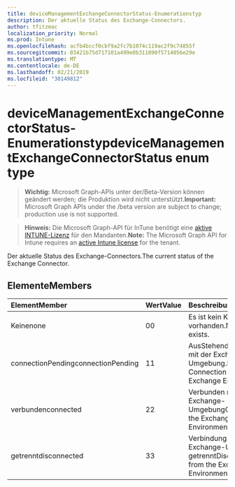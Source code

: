```yaml
---
title: deviceManagementExchangeConnectorStatus-Enumerationstyp
description: Der aktuelle Status des Exchange-Connectors.
author: tfitzmac
localization_priority: Normal
ms.prod: Intune
ms.openlocfilehash: acfb4bccf0cbf9a2fc7b1074c119ac2f9c74855f
ms.sourcegitcommit: 03421b75d717101a499e0b311890f5714056e29e
ms.translationtype: MT
ms.contentlocale: de-DE
ms.lasthandoff: 02/21/2019
ms.locfileid: "30149812"
---
```

# <a name="devicemanagementexchangeconnectorstatus-enum-type"></a><span data-ttu-id="ed014-103">deviceManagementExchangeConnectorStatus-Enumerationstyp</span><span class="sxs-lookup"><span data-stu-id="ed014-103">deviceManagementExchangeConnectorStatus enum type</span></span>

> <span data-ttu-id="ed014-104">**Wichtig:** Microsoft Graph-APIs unter der/Beta-Version können geändert werden; die Produktion wird nicht unterstützt.</span><span class="sxs-lookup"><span data-stu-id="ed014-104">**Important:** Microsoft Graph APIs under the /beta version are subject to change; production use is not supported.</span></span>

> <span data-ttu-id="ed014-105">**Hinweis:** Die Microsoft Graph-API für InTune benötigt eine [aktive INTUNE-Lizenz](https://go.microsoft.com/fwlink/?linkid=839381) für den Mandanten.</span><span class="sxs-lookup"><span data-stu-id="ed014-105">**Note:** The Microsoft Graph API for Intune requires an [active Intune license](https://go.microsoft.com/fwlink/?linkid=839381) for the tenant.</span></span>

<span data-ttu-id="ed014-106">Der aktuelle Status des Exchange-Connectors.</span><span class="sxs-lookup"><span data-stu-id="ed014-106">The current status of the Exchange Connector.</span></span>

## <a name="members"></a><span data-ttu-id="ed014-107">Elemente</span><span class="sxs-lookup"><span data-stu-id="ed014-107">Members</span></span>
|<span data-ttu-id="ed014-108">Element</span><span class="sxs-lookup"><span data-stu-id="ed014-108">Member</span></span>|<span data-ttu-id="ed014-109">Wert</span><span class="sxs-lookup"><span data-stu-id="ed014-109">Value</span></span>|<span data-ttu-id="ed014-110">Beschreibung</span><span class="sxs-lookup"><span data-stu-id="ed014-110">Description</span></span>|
|:---|:---|:---|
|<span data-ttu-id="ed014-111">Keine</span><span class="sxs-lookup"><span data-stu-id="ed014-111">none</span></span>|<span data-ttu-id="ed014-112">0</span><span class="sxs-lookup"><span data-stu-id="ed014-112">0</span></span>|<span data-ttu-id="ed014-113">Es ist kein Konnektor vorhanden.</span><span class="sxs-lookup"><span data-stu-id="ed014-113">No Connector exists.</span></span>|
|<span data-ttu-id="ed014-114">connectionPending</span><span class="sxs-lookup"><span data-stu-id="ed014-114">connectionPending</span></span>|<span data-ttu-id="ed014-115">1</span><span class="sxs-lookup"><span data-stu-id="ed014-115">1</span></span>|<span data-ttu-id="ed014-116">AusStehende Verbindung mit der Exchange-Umgebung.</span><span class="sxs-lookup"><span data-stu-id="ed014-116">Pending Connection to the Exchange Environment.</span></span>|
|<span data-ttu-id="ed014-117">verbunden</span><span class="sxs-lookup"><span data-stu-id="ed014-117">connected</span></span>|<span data-ttu-id="ed014-118">2</span><span class="sxs-lookup"><span data-stu-id="ed014-118">2</span></span>|<span data-ttu-id="ed014-119">Verbunden mit der Exchange-Umgebung</span><span class="sxs-lookup"><span data-stu-id="ed014-119">Connected to the Exchange Environment</span></span>|
|<span data-ttu-id="ed014-120">getrennt</span><span class="sxs-lookup"><span data-stu-id="ed014-120">disconnected</span></span>|<span data-ttu-id="ed014-121">3</span><span class="sxs-lookup"><span data-stu-id="ed014-121">3</span></span>|<span data-ttu-id="ed014-122">Verbindung mit der Exchange-Umgebung getrennt</span><span class="sxs-lookup"><span data-stu-id="ed014-122">Disconnected from the Exchange Environment</span></span>|




